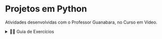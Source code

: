 #  Projetos em Python

 Atividades desenvolvidas com o Professor Guanabara, no Curso em Vídeo.

 <details><summary> 👩‍🎓 Guia de Exercícios</summary>

<p>
# ![Python3–Mundo1-circle](https://user-images.githubusercontent.com/72770754/194923518-280af2cb-d3d8-4289-ad71-23d2674f0b36.png) 1. **Python 3 – Mundo 1**:
   * Primeiros passos com o Python: Ex02.
   * Tratando dados e fazendo contas: Ex03 ao 15.
   * Usando módulos do Python: Ex16 a 27.
   * Condições em Python (if...else): Ex28 a 35.
  
2. **Python 3 – Mundo 2** (41 módulos)  
   * 
  
3. **Python 3 – Mundo 3** (8 módulos)

</p>

</details>
